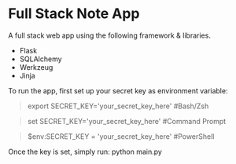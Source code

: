 # Full Stack Note App

A full stack web app using the following framework & libraries. 
- Flask
- SQLAlchemy
- Werkzeug 
- Jinja

To run the app, first set up your secret key as environment variable: 
> export SECRET_KEY='your_secret_key_here' #Bash/Zsh

> set SECRET_KEY='your_secret_key_here' #Command Prompt

> $env:SECRET_KEY = 'your_secret_key_here' #PowerShell

Once the key is set, simply run: python main.py